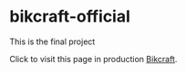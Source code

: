 # bikcraft-official
This is the final project

Click to visit this page in production [Bikcraft](https://matheusrenner22.github.io/bikcraft-official/).